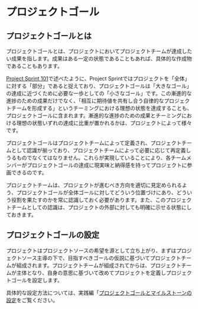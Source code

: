 # プロジェクトゴール

## プロジェクトゴールとは

プロジェクトゴールとは、プロジェクトにおいてプロジェクトチームが達成したい成果を指します。成果はある一定の状態であることもあれば、具体的な作成物であることもあります。

[Project Sprint 101](section1-1.md)で述べたように、Project Sprintではプロジェクトを「全体」に対する「部分」であると捉えており、プロジェクトゴールは「大きなゴール」の達成に近づくために必要な一歩としての「小さなゴール」です。この漸進的な進捗のための成果だけでなく、「相互に期待値を共有し合う自律的なプロジェクトチームを形成する」というチーミングにおける理想の状態を達成することも、プロジェクトゴールに含まれます。漸進的な進捗のための成果とチーミングにおける理想の状態いずれの達成に比重が置かれるかは、プロジェクトによって様々です。

プロジェクトゴールはプロジェクトチームによって定義され、プロジェクトチームとして認識が揃っており、プロジェクトチームによって必要に応じて再定義しうるものでなくてはなりません。これらが実現していることにより、各チームメンバーがプロジェクトゴールの達成に現実味と納得感を持ってプロジェクトに参画できるのです。

プロジェクトチームは、プロジェクトが進むべき方向を適切に見定められるよう、プロジェクトゴールが全体ゴールに対してどういう位置づけにあり、どういう役割を果たすのかを常に認識しておく必要があります。また、このプロジェクトチームとしての認識は、プロジェクトの外部に対しても明確に示せる状態にしておきます。

## プロジェクトゴールの設定

プロジェクトはプロジェクトソースの希望を源として立ち上がり、まずはプロジェクトソース主導の下で、目指すべきゴールの仮説に基づいてプロジェクトチームが組成されます。プロジェクトチームが組成されてからは、プロジェクトチームが主体となり、自身の意思に基づいて改めてプロジェクトを定義しプロジェクトゴールを設定します。

具体的な設定方法については、実践編「[プロジェクトゴールとマイルストーンの設定](../practice/goals_and_milestones.md)をご覧ください。
